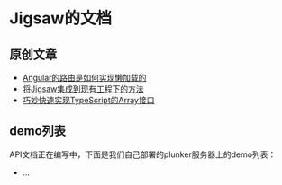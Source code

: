 
# Jigsaw的文档
## 原创文章
- [Angular的路由是如何实现懒加载的](how-router-achive-lazy-load/index.md)
- [将Jigsaw集成到现有工程下的方法](integrate-your-project-with-jigsaw/index.md)
- [巧妙快速实现TypeScript的Array<T>接口](implement-Array-interface-of-typescript/index.md)

## demo列表
API文档正在编写中，下面是我们自己部署的plunker服务器上的demo列表：
- ...

